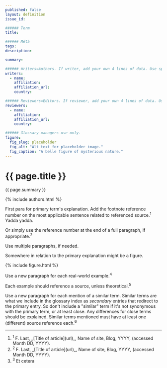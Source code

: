 ```yaml
---
published: false
layout: definition
issue_id:

###### Term
title:

###### Meta
tags: 
description: 

summary:

###### Writers=Authors. If writer, add your own 4 lines of data. Use spaces, not tabs, to align parameter keys. 
writers:
  - name:
    affiliation:
    affiliation_url:
    country:

###### Reviewers=Editors. If reviewer, add your own 4 lines of data. Use spaces, not tabs, to align parameter keys. 
reviewers:
  - name: 
    affiliation: 
    affiliation_url: 
    country: 

###### Glossary managers use only.
figure:
  fig_slug: placeholder 
  fig_alt: "Alt text for placeholder image."
  fig_caption: "A belle figure of mysterious nature."
---
```


<h1 class="term-title">{{ page.title }}</h1>

<p class="summary">{{ page.summary }}</p>

<!-- COLLABORATORS – This must not move nor be deleted -->
{% include authors.html %}

<!-- PRIMARY PARAGRAPH(S) OF DEFINITION -->

First para for primary term's explanation. Add the footnote reference number 
on the most applicable sentence related to referenced source.<sup class="ref">1</sup> Yadda yadda.

Or simply use the reference number at the end of a full paragraph, if appropriate.<sup class="ref">2</sup>

Use multiple paragraphs, if needed. 

Somewhere in relation to the primary explanation might be a figure.


<!-- FIGURE – You can move this line to position among paras, but never delete it! -->
{% include figure.html %}


<!-- EXAMPLE(S) -->

Use a new paragraph for each real-world example.<sup class="ref">4</sup> 

Each example should reference a source, unless theoretical.<sup class="ref">5</sup>

<!-- SIMILAR TERMS EXPLAINED, IF ANY -->

Use a new paragraph for each mention of a similar term. Similar terms are what we include in the glossary index as _secondary_ entries that redirect to the primary entry. So don't include a "similar" term if it's not synonymous with the primary term, or at least close. Any differences for close terms should be explained. Similar terms mentioned must have at least one (different) source reference each.<sup class="ref">6</sup>

<!-- FOOTNOTES REFERENCES -->
<hr class="footnotes">

<ol class="references nomark">
	<li><sup>1</sup>
		F. Last, _[Title of article](url)_, Name of site, Blog, YYYY, (accessed Month DD, YYYY).
	</li>
	<li><sup>2</sup>
		F. Last, _[Title of article](url)_, Name of site, Blog, YYYY, (accessed Month DD, YYYY).
	</li>
	<li><sup>3</sup>
		Et cetera
	</li>
</ol>
